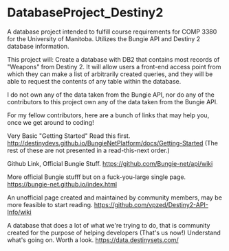 # DatabaseProject_Destiny2
A database project intended to fulfill course requirements for COMP 3380 for the University of Manitoba. Utilizes the Bungie API and Destiny 2 database information.

This project will:
  Create a database with DB2 that contains most records of "Weapons" from Destiny 2. It will allow users a front-end access point from which they can make a list of arbitrarily created queries, and they will be able to request the contents of any table within the database.
  
I do not own any of the data taken from the Bungie API, nor do any of the contributors to this project own any of the data taken from the Bungie API.


For my fellow contributors, here are a bunch of links that may help you, once we get around to coding!

Very Basic "Getting Started" Read this first.
http://destinydevs.github.io/BungieNetPlatform/docs/Getting-Started
(The rest of these are not presented in a read-this-next order.)

Github Link, Official Bungie Stuff.
https://github.com/Bungie-net/api/wiki

More official Bungie stufff but on a fuck-you-large single page.
https://bungie-net.github.io/index.html

An unofficial page created and maintained by community members, may be more feasible to start reading.
https://github.com/vpzed/Destiny2-API-Info/wiki

A database that does a lot of what we're trying to do, that is community created for the purpose of helping developers (That's us now!) Understand what's going on. Worth a look.
https://data.destinysets.com/


<Constantly in update>
